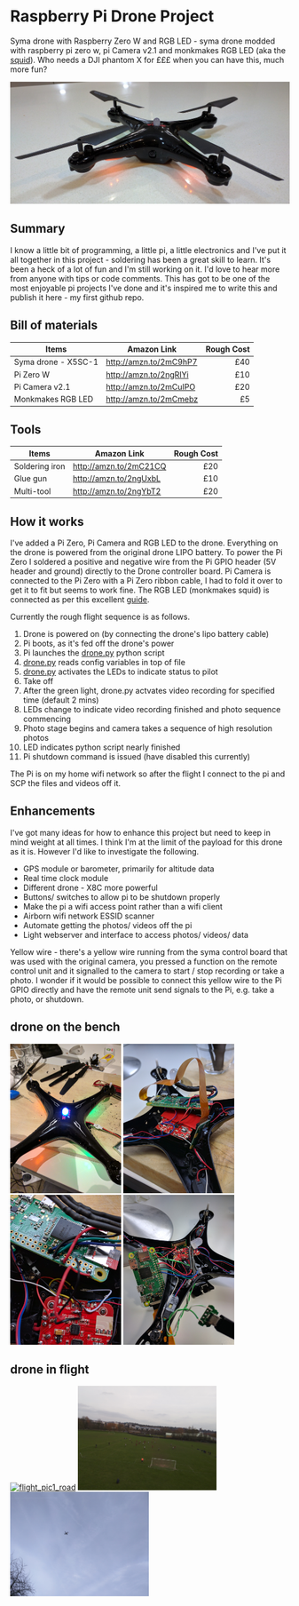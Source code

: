 # Raspberry Pi Drone Project
Syma drone with Raspberry Zero W and RGB LED - syma drone modded with raspberry pi zero w, pi Camera v2.1 and monkmakes RGB LED (aka the [squid](https://github.com/simonmonk/squid)). Who needs a DJI phantom X for £££ when you can have this, much more fun?

![fly-pi](/img/fly_pi.jpg?raw=true "fly-pi")

## Summary

I know a little bit of programming, a little pi, a little electronics and I've put it all together in this project - soldering has been a great skill to learn. It's been a heck of a lot of fun and I'm still working on it. I'd love to hear more from anyone with tips or code comments. This has got to be one of the most enjoyable pi projects I've done and it's inspired me to write this and publish it here - my first github repo.

## Bill of materials

| Items                             | Amazon Link            | Rough Cost |
| --------------------------------- | ---------------------- |       ---: |
| Syma drone - X5SC-1               | http://amzn.to/2mC9hP7 | £40        |
| Pi Zero W                         | http://amzn.to/2ngRIYi | £10        |
| Pi Camera v2.1                    | http://amzn.to/2mCuIPO | £20        |
| Monkmakes RGB LED                 | http://amzn.to/2mCmebz | £5         |


## Tools

| Items                             | Amazon Link            | Rough Cost |
| --------------------------------- | ---------------------- |       ---: |
| Soldering iron                    | http://amzn.to/2mC21CQ | £20        |
| Glue gun                          | http://amzn.to/2ngUxbL | £10        |
| Multi-tool                        | http://amzn.to/2ngYbT2 | £20        |


## How it works

I've added a Pi Zero, Pi Camera and RGB LED to the drone. Everything on the drone is powered from the original drone LIPO battery. To power the Pi Zero I soldered a positive and negative wire from the Pi GPIO header (5V header and ground) directly to the Drone controller board. Pi Camera is connected to the Pi Zero with a Pi Zero ribbon cable, I had to fold it over to get it to fit but seems to work fine. The RGB LED (monkmakes squid) is connected as per this excellent [guide](https://github.com/simonmonk/squid).

Currently the rough flight sequence is as follows.

1. Drone is powered on (by connecting the drone's lipo battery cable)
2. Pi boots, as it's fed off the drone's power
3. Pi launches the [drone.py](https://github.com/bingobob/drone/blob/master/drone.py) python script
4. [drone.py](https://github.com/bingobob/drone/blob/master/drone.py) reads config variables in top of file
5. [drone.py](https://github.com/bingobob/drone/blob/master/drone.py) activates the LEDs to indicate status to pilot
6. Take off
7. After the green light, drone.py actvates video recording for specified time (default 2 mins)
8. LEDs change to indicate video recording finished and photo sequence commencing
9. Photo stage begins and camera takes a sequence of high resolution photos
10. LED indicates python script nearly finished
11. Pi shutdown command is issued (have disabled this currently)

The Pi is on my home wifi network so after the flight I connect to the pi and SCP the files and videos off it.

## Enhancements

I've got many ideas for how to enhance this project but need to keep in mind weight at all times. I think I'm at the limit of the payload for this drone as it is. However I'd like to investigate the following.

- GPS module or barometer, primarily for altitude data
- Real time clock module
- Different drone - X8C more powerful
- Buttons/ switches to allow pi to be shutdown properly
- Make the pi a wifi access point rather than a wifi client
- Airborn wifi network ESSID scanner
- Automate getting the photos/ videos off the pi
- Light webserver and interface to access photos/ videos/ data

Yellow wire - there's a yellow wire running from the syma control board that was used with the original camera, you pressed a function on the remote control unit and it signalled to the camera to start / stop recording or take a photo. I wonder if it would be possible to connect this yellow wire to the Pi GPIO directly and have the remote unit send signals to the Pi, e.g. take a photo, or shutdown.

## drone on the bench

[<img src="/img/bench1.jpg?raw=true" alt="bench1" width="200">](https://github.com/bingobob/drone/blob/master/img/bench1.jpg)
[<img src="/img/bench3.jpg?raw=true" alt="bench3" width="200">](https://github.com/bingobob/drone/blob/master/img/bench3.jpg)
[<img src="/img/bench4.jpg?raw=true" alt="bench4" width="200">](https://github.com/bingobob/drone/blob/master/img/bench4.jpg)
[<img src="/img/bench5.jpg?raw=true" alt="bench5" width="200">](https://github.com/bingobob/drone/blob/master/img/bench5.jpg)

## drone in flight

[<img src="/img/flight_pic1_road.jpg?raw=true" alt="flight_pic1_road" width="250">](https://github.com/bingobob/drone/blob/master/img/flight_pic1_road.jpg)
[<img src="/img/flight_pic2_football_match.jpg?raw=true" alt="flight_pic2_football_match" width="250">](https://github.com/bingobob/drone/blob/master/img/flight_pic2_football_match.jpg)
[<img src="/img/flying.jpg?raw=true" alt="flying" width="250">](https://github.com/bingobob/drone/blob/master/img/flying.jpg)


